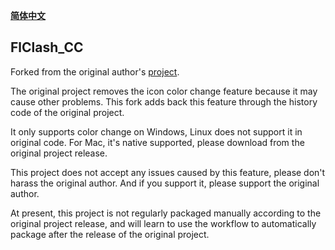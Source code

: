 <div>

[**简体中文**](README_zh_CN.md)

</div>

## FlClash_CC

Forked from the original author's [project]("https://github.com/chen08209/FlClash").

The original project removes the icon color change feature because it may cause other problems. This fork adds back this feature through the history code of the original project.

It only supports color change on Windows, Linux does not support it in original code. For Mac, it's native supported, please download from the original project release.

This project does not accept any issues caused by this feature, please don't harass the original author. And if you support it, please support the original author.

At present, this project is not regularly packaged manually according to the original project release, and will learn to use the workflow to automatically package after the release of the original project.
